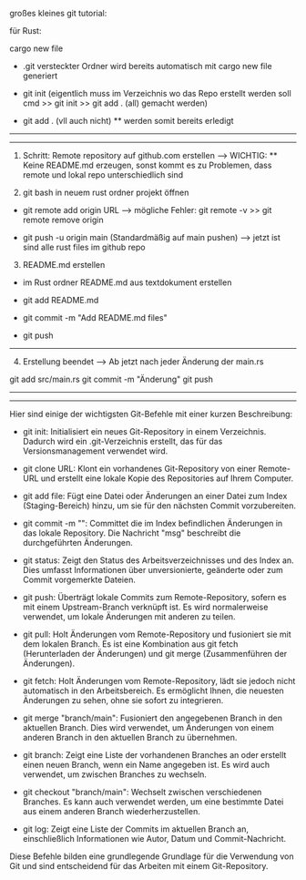 großes kleines git tutorial:

für Rust:

cargo new file 
* .git versteckter Ordner wird bereits automatisch mit cargo new file generiert 

* git init (eigentlich muss im Verzeichnis wo das Repo erstellt werden soll cmd >> git init >> git add . (all) gemacht werden)
* git add . (vll auch nicht)
** werden somit bereits erledigt

-----------------------------------------------------------------------------------------------------------------------------
-----------------------------------------------------------------------------------------------------------------------------

1. Schritt: Remote repository auf github.com erstellen
--> WICHTIG: ** Keine README.md erzeugen, sonst kommt es zu Problemen, dass remote und lokal repo unterschiedlich sind 



2. git bash in neuem rust ordner projekt öffnen 

* git remote add origin URL <HTTPS>
--> mögliche Fehler: git remote -v >> git remote remove origin 

* git push -u origin main (Standardmäßig auf main pushen)
--> jetzt ist sind alle rust files im github repo 


3. README.md erstellen

* im Rust ordner README.md aus textdokument erstellen

* git add README.md 

* git commit -m "Add README.md files"

* git push

-----------------------------------------------------------------------------------------------------------------------------

4. Erstellung beendet 
--> Ab jetzt nach jeder Änderung der main.rs

git add src/main.rs
git commit -m "Änderung"
git push 


-----------------------------------------------------------------------------------------------------------------------------
-----------------------------------------------------------------------------------------------------------------------------

Hier sind einige der wichtigsten Git-Befehle mit einer kurzen Beschreibung:

- git init:
Initialisiert ein neues Git-Repository in einem Verzeichnis. Dadurch wird ein .git-Verzeichnis erstellt, das für das Versionsmanagement verwendet wird.

- git clone URL<repository-url>:
Klont ein vorhandenes Git-Repository von einer Remote-URL und erstellt eine lokale Kopie des Repositories auf Ihrem Computer.

- git add file<file>:
Fügt eine Datei oder Änderungen an einer Datei zum Index (Staging-Bereich) hinzu, um sie für den nächsten Commit vorzubereiten.

- git commit -m "<commit-message>":
Committet die im Index befindlichen Änderungen in das lokale Repository. Die Nachricht "msg"<commit-message> beschreibt die durchgeführten Änderungen.

- git status:
Zeigt den Status des Arbeitsverzeichnisses und des Index an. Dies umfasst Informationen über unversionierte, geänderte oder zum Commit vorgemerkte Dateien.

- git push:
Überträgt lokale Commits zum Remote-Repository, sofern es mit einem Upstream-Branch verknüpft ist. Es wird normalerweise verwendet, um lokale Änderungen mit anderen zu teilen.

- git pull:
Holt Änderungen vom Remote-Repository und fusioniert sie mit dem lokalen Branch. Es ist eine Kombination aus git fetch (Herunterladen der Änderungen) und git merge (Zusammenführen der Änderungen).

- git fetch:
Holt Änderungen vom Remote-Repository, lädt sie jedoch nicht automatisch in den Arbeitsbereich. Es ermöglicht Ihnen, die neuesten Änderungen zu sehen, ohne sie sofort zu integrieren.

- git merge "branch/main"<branch>:
Fusioniert den angegebenen Branch in den aktuellen Branch. Dies wird verwendet, um Änderungen von einem anderen Branch in den aktuellen Branch zu übernehmen.

- git branch:
Zeigt eine Liste der vorhandenen Branches an oder erstellt einen neuen Branch, wenn ein Name angegeben ist. Es wird auch verwendet, um zwischen Branches zu wechseln.

- git checkout "branch/main"<branch>:
Wechselt zwischen verschiedenen Branches. Es kann auch verwendet werden, um eine bestimmte Datei aus einem anderen Branch wiederherzustellen.

- git log:
Zeigt eine Liste der Commits im aktuellen Branch an, einschließlich Informationen wie Autor, Datum und Commit-Nachricht.

Diese Befehle bilden eine grundlegende Grundlage für die Verwendung von Git und sind entscheidend für das Arbeiten mit einem Git-Repository.





